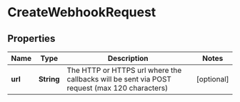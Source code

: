 

# CreateWebhookRequest


## Properties

| Name | Type | Description | Notes |
|------------ | ------------- | ------------- | -------------|
|**url** | **String** | The HTTP or HTTPS url where the callbacks will be sent via POST request (max 120 characters) |  [optional] |



